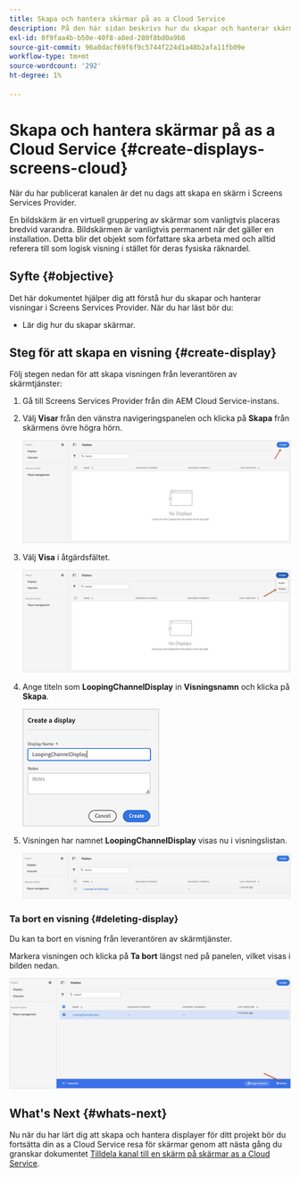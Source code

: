 ```yaml
---
title: Skapa och hantera skärmar på as a Cloud Service
description: På den här sidan beskrivs hur du skapar och hanterar skärmar på as a Cloud Service.
exl-id: 0f9faa4b-b50e-40f8-a8ed-280f8bd0a9b8
source-git-commit: 96a0dacf69f6f9c5744f224d1a48b2afa11fb09e
workflow-type: tm+mt
source-wordcount: '292'
ht-degree: 1%

---
```


# Skapa och hantera skärmar på as a Cloud Service {#create-displays-screens-cloud}

När du har publicerat kanalen är det nu dags att skapa en skärm i Screens Services Provider.

En bildskärm är en virtuell gruppering av skärmar som vanligtvis placeras bredvid varandra. Bildskärmen är vanligtvis permanent när det gäller en installation. Detta blir det objekt som författare ska arbeta med och alltid referera till som logisk visning i stället för deras fysiska räknardel.

## Syfte {#objective}

Det här dokumentet hjälper dig att förstå hur du skapar och hanterar visningar i Screens Services Provider. När du har läst bör du:

* Lär dig hur du skapar skärmar.

## Steg för att skapa en visning {#create-display}

Följ stegen nedan för att skapa visningen från leverantören av skärmtjänster:

1. Gå till Screens Services Provider från din AEM Cloud Service-instans.
1. Välj **Visar** från den vänstra navigeringspanelen och klicka på **Skapa** från skärmens övre högra hörn.

   ![bild](/help/screens-cloud/assets/display/disp-1.png)

1. Välj **Visa** i åtgärdsfältet.

   ![bild](/help/screens-cloud/assets/display/disp-2.png)

1. Ange titeln som **LoopingChannelDisplay** in **Visningsnamn** och klicka på **Skapa**.

   ![bild](/help/screens-cloud/assets/display/disp3.png)

1. Visningen har namnet **LoopingChannelDisplay** visas nu i visningslistan.

   ![bild](/help/screens-cloud/assets/display/disp-4.png)

### Ta bort en visning {#deleting-display}

Du kan ta bort en visning från leverantören av skärmtjänster.

Markera visningen och klicka på **Ta bort** längst ned på panelen, vilket visas i bilden nedan.

![bild](/help/screens-cloud/assets/display/disp-5.png)

## What&#39;s Next {#whats-next}

Nu när du har lärt dig att skapa och hantera displayer för ditt projekt bör du fortsätta din as a Cloud Service resa för skärmar genom att nästa gång du granskar dokumentet [Tilldela kanal till en skärm på skärmar as a Cloud Service](https://experienceleague.adobe.com/docs/experience-manager-cloud-service/screens-as-cloud-service/create-content/assigning-channels-to-display.html?lang=en).
